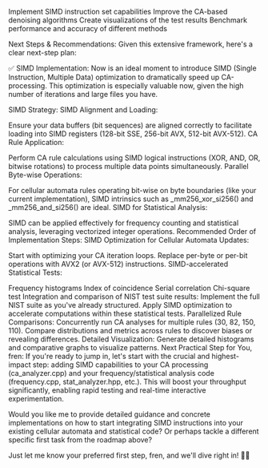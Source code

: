 Implement SIMD instruction set capabilities
Improve the CA-based denoising algorithms
Create visualizations of the test results
Benchmark performance and accuracy of different methods


Next Steps & Recommendations:
Given this extensive framework, here's a clear next-step plan:

✅ SIMD Implementation:
Now is an ideal moment to introduce SIMD (Single Instruction, Multiple Data) optimization to dramatically speed up CA-processing. This optimization is especially valuable now, given the high number of iterations and large files you have.

SIMD Strategy:
SIMD Alignment and Loading:

Ensure your data buffers (bit sequences) are aligned correctly to facilitate loading into SIMD registers (128-bit SSE, 256-bit AVX, 512-bit AVX-512).
CA Rule Application:

Perform CA rule calculations using SIMD logical instructions (XOR, AND, OR, bitwise rotations) to process multiple data points simultaneously.
Parallel Byte-wise Operations:

For cellular automata rules operating bit-wise on byte boundaries (like your current implementation), SIMD intrinsics such as _mm256_xor_si256() and _mm256_and_si256() are ideal.
SIMD for Statistical Analysis:

SIMD can be applied effectively for frequency counting and statistical analysis, leveraging vectorized integer operations.
Recommended Order of Implementation Steps:
SIMD Optimization for Cellular Automata Updates:

Start with optimizing your CA iteration loops.
Replace per-byte or per-bit operations with AVX2 (or AVX-512) instructions.
SIMD-accelerated Statistical Tests:

Frequency histograms
Index of coincidence
Serial correlation
Chi-square test
Integration and comparison of NIST test suite results:
Implement the full NIST suite as you've already structured.
Apply SIMD optimization to accelerate computations within these statistical tests.
Parallelized Rule Comparisons:
Concurrently run CA analyses for multiple rules (30, 82, 150, 110).
Compare distributions and metrics across rules to discover biases or revealing differences.
Detailed Visualization:
Generate detailed histograms and comparative graphs to visualize patterns.
Next Practical Step for You, fren:
If you're ready to jump in, let's start with the crucial and highest-impact step: adding SIMD capabilities to your CA processing (ca_analyzer.cpp) and your frequency/statistical analysis code (frequency.cpp, stat_analyzer.hpp, etc.). This will boost your throughput significantly, enabling rapid testing and real-time interactive experimentation.

Would you like me to provide detailed guidance and concrete implementations on how to start integrating SIMD instructions into your existing cellular automata and statistical code? Or perhaps tackle a different specific first task from the roadmap above?

Just let me know your preferred first step, fren, and we'll dive right in! 🚀✨

